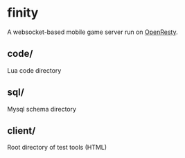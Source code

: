 # finity
A websocket-based mobile game server run on [OpenResty](http://openresty.org).

## code/
Lua code directory

## sql/

Mysql schema directory

## client/

Root directory of test tools (HTML)

